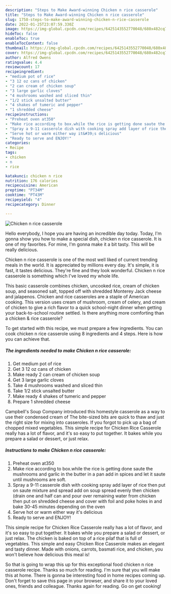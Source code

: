 ```yaml
---
description: "Steps to Make Award-winning Chicken n rice casserole"
title: "Steps to Make Award-winning Chicken n rice casserole"
slug: 1758-steps-to-make-award-winning-chicken-n-rice-casserole
date: 2022-01-25T23:07:59.330Z
image: https://img-global.cpcdn.com/recipes/6425143552770048/680x482cq70/chicken-n-rice-casserole-recipe-main-photo.jpg
hideToc: false
enableToc: true
enableTocContent: false
thumbnail: https://img-global.cpcdn.com/recipes/6425143552770048/680x482cq70/chicken-n-rice-casserole-recipe-main-photo.jpg
cover: https://img-global.cpcdn.com/recipes/6425143552770048/680x482cq70/chicken-n-rice-casserole-recipe-main-photo.jpg
author: Alfred Owens
ratingvalue: 4.4
reviewcount: 17
recipeingredient:
- "medium pot of rice"
- "3 12 oz cans of chicken"
- "2 can cream of chicken soup"
- "3 large garlic cloves"
- "4 mushrooms washed and sliced thin"
- "1/2 stick unsalted butter"
- "4 shakes of tumeric and pepper"
- "1 shredded cheese"
recipeinstructions:
- "Preheat oven at350"
- "Make rice according to box.while the rice is getting done saute the mushrooms and garlic in the butter in a pan add in spices and let it saute until mushrooms are soft."
- "Spray a 9-11 casserole dish with cooking spray add layer of rice then put on saute mixture and spread add on soup spread evenly then chicken (drain one and half can and pour over remaining water from chicken then put on shredded cheese and cover with foil and poke holes in and bake 30-45 minutes depending on the oven"
- "Serve hot or warm either way it&#39;s delicious"
- "Ready to serve and ENJOY!"
categories:
- Recipe
tags:
- chicken
- n
- rice

katakunci: chicken n rice 
nutrition: 176 calories
recipecuisine: American
preptime: "PT34M"
cooktime: "PT43M"
recipeyield: "4"
recipecategory: Dinner

---
```



![Chicken n rice casserole](https://img-global.cpcdn.com/recipes/6425143552770048/680x482cq70/chicken-n-rice-casserole-recipe-main-photo.jpg)

Hello everybody, I hope you are having an incredible day today. Today, I'm gonna show you how to make a special dish, chicken n rice casserole. It is one of my favorites. For mine, I'm gonna make it a bit tasty. This will be really delicious.

Chicken n rice casserole is one of the most well liked of current trending meals in the world. It is appreciated by millions every day. It's simple, it is fast, it tastes delicious. They're fine and they look wonderful. Chicken n rice casserole is something which I've loved my whole life.

This basic casserole combines chicken, uncooked rice, cream of chicken soup, and seasoned salt, topped off with shredded Monterey Jack cheese and jalapenos. Chicken and rice casseroles are a staple of American cooking. This version uses cream of mushroom, cream of celery, and cream of chicken to give a rich flavor to a quick school-night dinner when getting your back-to-school routine settled. Is there anything more comforting than a chicken & rice casserole?


To get started with this recipe, we must prepare a few ingredients. You can cook chicken n rice casserole using 8 ingredients and 4 steps. Here is how you can achieve that.

<!--inarticleads1-->

##### The ingredients needed to make Chicken n rice casserole:

1. Get medium pot of rice
1. Get 3 12 oz cans of chicken
1. Make ready 2 can cream of chicken soup
1. Get 3 large garlic cloves
1. Take 4 mushrooms washed and sliced thin
1. Take 1/2 stick unsalted butter
1. Make ready 4 shakes of tumeric and pepper
1. Prepare 1 shredded cheese


Campbell&#39;s Soup Company introduced this homestyle casserole as a way to use their condensed cream of The bite-sized bits are quick to thaw and just the right size for mixing into casseroles. If you forgot to pick up a bag of chopped mixed vegetables. This simple recipe for Chicken Rice Casserole really has a lot of flavor, and it&#39;s so easy to put together. It bakes while you prepare a salad or dessert, or just relax. 

<!--inarticleads2-->

##### Instructions to make Chicken n rice casserole:

1. Preheat oven at350
1. Make rice according to box.while the rice is getting done saute the mushrooms and garlic in the butter in a pan add in spices and let it saute until mushrooms are soft.
1. Spray a 9-11 casserole dish with cooking spray add layer of rice then put on saute mixture and spread add on soup spread evenly then chicken (drain one and half can and pour over remaining water from chicken then put on shredded cheese and cover with foil and poke holes in and bake 30-45 minutes depending on the oven
1. Serve hot or warm either way it&#39;s delicious
1. Ready to serve and ENJOY!

This simple recipe for Chicken Rice Casserole really has a lot of flavor, and it&#39;s so easy to put together. It bakes while you prepare a salad or dessert, or just relax. The chicken is baked on top of a rice pilaf that is full of vegetables. This simple and easy Chicken Rice Casserole makes an elegant and tasty dinner. Made with onions, carrots, basmati rice, and chicken, you won&#39;t believe how delicious this meal is! 

So that is going to wrap this up for this exceptional food chicken n rice casserole recipe. Thanks so much for reading. I'm sure that you will make this at home. There is gonna be interesting food in home recipes coming up. Don't forget to save this page in your browser, and share it to your loved ones, friends and colleague. Thanks again for reading. Go on get cooking!
